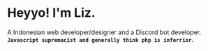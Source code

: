 <!-- /* ------ PROFILE IMAGE ------ */ -->

<!-- [![trophy](https://github-profile-trophy.vercel.app/?username=ryo-ma&theme=onedark)](https://github.com/ryo-ma/github-profile-trophy) --->
<!-- <img align="right" alt="LichKing112's Profile Image" width="30%" src="https://avatars.githubusercontent.com/u/47420407?s=460&u=e25894be1970844c90076ba193bc3ced198b26be&v=4"> -->

<!-- /* ------ INTRODUCTION ------ */ -->

<!--- ![Metrics](https://github.com/LichKing112/LichKing112/blob/master/github-metrics.svg) -->

<!-- /* ------ GITHUB STATISTICS ------ */ -->

<!-- ## ❖ GitHub Statistics-->
<!-- <img alt="LichKing112's Github Stats" src="https://github-readme-stats.vercel.app/api?username=lichking112&theme=gotham&show_icons=true" /> -->
<!-- <img alt="LichKing112's Github Top Languages" src="https://github-readme-stats.vercel.app/api/top-langs/?username=lichking112&theme=gotham&layout=compact" /> -->

# Heyyo! I'm Liz.
A Indonesian web developer/designer and a Discord bot developer.
__`Javascript supremacist and generally think php is inferrior`.__
